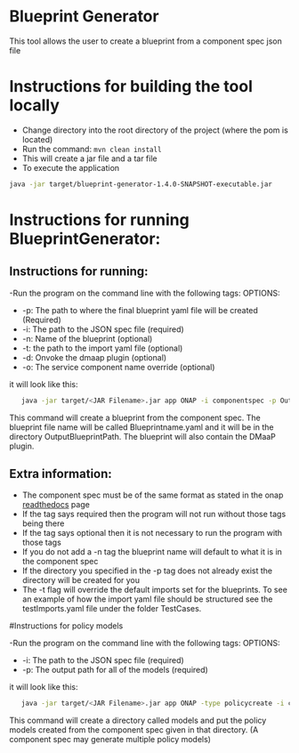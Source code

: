 # Blueprint Generator 

This tool allows the user to create a blueprint from a component spec json file 

# Instructions for building the tool locally
- Change directory into the root directory of the project (where the pom is located)
- Run the command: `mvn clean install`
- This will create a jar file and a tar file
- To execute the application

```bash
java -jar target/blueprint-generator-1.4.0-SNAPSHOT-executable.jar
```


# Instructions for running BlueprintGenerator:

## Instructions for running:


-Run the program on the command line with the following tags:
OPTIONS:
- -p: The path to where the final blueprint yaml file will be created (Required)
- -i: The path to the JSON spec file (required)
- -n: Name of the blueprint (optional)
- -t: the path to the import yaml file (optional)
- -d: Onvoke the dmaap plugin (optional)
- -o: The service component name override (optional)

it will look like this:

```bash
   java -jar target/<JAR Filename>.jar app ONAP -i componentspec -p OutputBlueprintPath  -n Blueprintname -d
```

This command will create a blueprint from the component spec. The blueprint file name will be called Blueprintname.yaml and it will be in the directory OutputBlueprintPath. The blueprint will also contain the DMaaP plugin. 





## Extra information:
- The component spec must be of the same format as stated in the onap [readthedocs](https://onap.readthedocs.io/en/latest/submodules/dcaegen2.git/docs/sections/components/component-specification/common-specification.html#working-with-component-specs) page 
- If the tag says required then the program will not run without those tags being there
- If the tag says optional then it is not necessary to run the program with those tags
- If you do not add a -n tag the blueprint name will default to what it is in the component spec
- If the directory you specified in the -p tag does not already exist the directory will be created for you
- The -t flag will override the default imports set for the blueprints. To see an example of how the import yaml file should be structured see the testImports.yaml file under the folder TestCases.


#Instructions for policy models

-Run the program on the command line with the following tags:
OPTIONS:
- -i: The path to the JSON spec file (required)
- -p: The output path for all of the models (required)

it will look like this:
                   
```bash
   java -jar target/<JAR Filename>.jar app ONAP -type policycreate -i componentspec -p OutputPolicyPath
```

This command will create a directory called models and put the policy models created from the component spec given in that directory. (A component spec may generate multiple policy models)